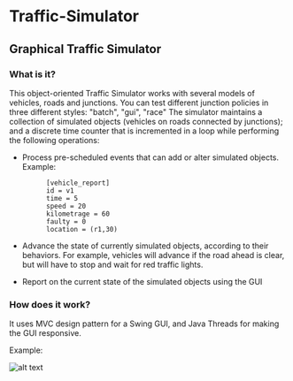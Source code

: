 # Traffic-Simulator
Graphical Traffic Simulator 
-
<h3> What is it? </h3>
This object-oriented Traffic Simulator works with several models of vehicles, roads and junctions. You can test different junction policies in three different styles: "batch", "gui", "race" 
The simulator maintains a collection of simulated objects (vehicles on roads connected by
junctions); and a discrete time counter that is incremented in a loop while performing the
following operations:

  - Process pre-scheduled events that can add or alter simulated objects. Example: 

              [vehicle_report]
              id = v1
              time = 5
              speed = 20
              kilometrage = 60
              faulty = 0
              location = (r1,30)

  - Advance the state of currently simulated objects, according to their behaviors. For
example, vehicles will advance if the road ahead is clear, but will have to stop and
wait for red traffic lights.

  -  Report on the current state of the simulated objects using the GUI

<h3> How does it work? </h3>

It uses MVC design pattern for a Swing GUI, and Java Threads for making the GUI responsive.

Example:

![alt text](https://github.com/Zildj1an/Traffic-Simulator/blob/master/GUI.png)

